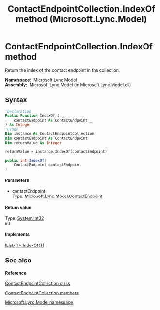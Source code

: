 ﻿---
title: ContactEndpointCollection.IndexOf method  (Microsoft.Lync.Model)
TOCTitle: 'IndexOf method '
ms:assetid: M:Microsoft.Lync.Model.ContactEndpointCollection.IndexOf(Microsoft.Lync.Model.ContactEndpoint)_DI_3_UC_OCS14MrefLyncWPF
ms:mtpsurl: https://msdn.microsoft.com/en-us/library/microsoft.lync.model.contactendpointcollection.indexof(v=office.15)
ms:contentKeyID: 48595811
ms.date: 07/28/2014
mtps_version: v=office.15
f1_keywords:
- Microsoft.Lync.Model.ContactEndpointCollection.IndexOf
dev_langs:
- CSharp
- JScript
- VB
- other
---

# ContactEndpointCollection.IndexOf method

Return the index of the contact endpoint in the collection.

**Namespace:**  [Microsoft.Lync.Model](microsoft-lync-model-namespace_2.md)  
**Assembly:**  Microsoft.Lync.Model (in Microsoft.Lync.Model.dll)

## Syntax

``` vb
'Declaration
Public Function IndexOf ( _
    contactEndpoint As ContactEndpoint _
) As Integer
'Usage
Dim instance As ContactEndpointCollection
Dim contactEndpoint As ContactEndpoint
Dim returnValue As Integer

returnValue = instance.IndexOf(contactEndpoint)
```

``` csharp
public int IndexOf(
    ContactEndpoint contactEndpoint
)
```

#### Parameters

  - contactEndpoint  
    Type: [Microsoft.Lync.Model.ContactEndpoint](contactendpoint-class-microsoft-lync-model_2.md)  

#### Return value

Type: [System.Int32](http://msdn2.microsoft.com/en-us/library/td2s409d)  
int  

#### Implements

[IList\<T\>.IndexOf(T)](http://msdn2.microsoft.com/en-us/library/3w0148af)  

## See also

#### Reference

[ContactEndpointCollection class](contactendpointcollection-class-microsoft-lync-model_2.md)

[ContactEndpointCollection members](contactendpointcollection-members-microsoft-lync-model_2.md)

[Microsoft.Lync.Model namespace](microsoft-lync-model-namespace_2.md)

